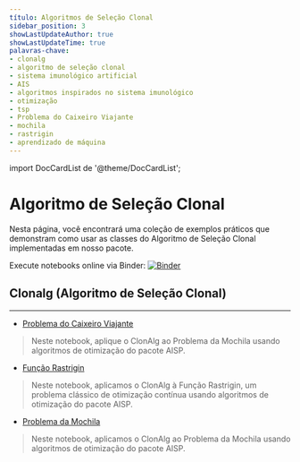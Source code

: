 ```yaml
---
título: Algoritmos de Seleção Clonal
sidebar_position: 3
showLastUpdateAuthor: true
showLastUpdateTime: true
palavras-chave:
- clonalg
- algoritmo de seleção clonal
- sistema imunológico artificial
- AIS
- algoritmos inspirados no sistema imunológico
- otimização
- tsp
- Problema do Caixeiro Viajante
- mochila
- rastrigin
- aprendizado de máquina
---
```


import DocCardList de '@theme/DocCardList';

# Algoritmo de Seleção Clonal

Nesta página, você encontrará uma coleção de exemplos práticos que demonstram como usar as classes do Algoritmo de Seleção Clonal implementadas em nosso pacote.

Execute notebooks online via Binder: [![Binder](https://mybinder.org/badge_logo.svg)](https://mybinder.org/v2/gh/AIS-Package/aisp/HEAD?labpath=%2Fexamples%2Fpt-br%2Foptimization%2Fclonalg)

## Clonalg (Algoritmo de Seleção Clonal)

---

+ [Problema do Caixeiro Viajante](https://github.com/AIS-Package/aisp/blob/main/examples/pt-br/optimization/clonalg/tsp_problem_example.ipynb)
> Neste notebook, aplique o ClonAlg ao Problema da Mochila usando algoritmos de otimização do pacote AISP.

+ [Função Rastrigin](https://github.com/AIS-Package/aisp/blob/main/examples/pt-br/optimization/clonalg/rastrigin_function_example.ipynb)
> Neste notebook, aplicamos o ClonAlg à Função Rastrigin, um problema clássico de otimização contínua usando algoritmos de otimização do pacote AISP.

+ [Problema da Mochila](https://github.com/AIS-Package/aisp/blob/main/examples/pt-br/optimization/clonalg/knapsack_problem_example.ipynb)
> Neste notebook, aplicamos o ClonAlg ao Problema da Mochila usando algoritmos de otimização do pacote AISP.